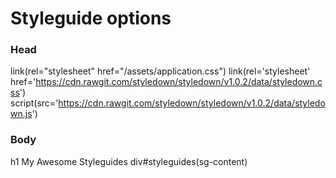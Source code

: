 # Styleguide options

### Head

  link(rel="stylesheet" href="/assets/application.css")
  link(rel='stylesheet' href='https://cdn.rawgit.com/styledown/styledown/v1.0.2/data/styledown.css')
  script(src='https://cdn.rawgit.com/styledown/styledown/v1.0.2/data/styledown.js')

### Body

  h1 My Awesome Styleguides
  div#styleguides(sg-content)